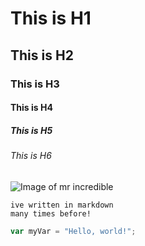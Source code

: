 # This is H1
## This is H2
### This is H3
#### This is H4
##### This is H5
###### This is H6

![Image of mr incredible](https://www.21-draw.com/wp-content/uploads/2022/06/character-archetype-the-hero.jpg)


```
ive written in markdown
many times before!
```

``` javascript
var myVar = "Hello, world!";
```
